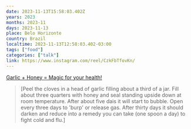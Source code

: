 ```yaml
---
date: 2023-11-13T15:58:03.402Z
years: 2023
months: 2023-11
days: 2023-11-13
place: Belo Horizonte
country: Brazil
localtime: 2023-11-13T12:58:03.402-03:00
tags: ["food"]
categories: ["talk"]
link: https://www.instagram.com/reel/CzkFbTfovKn/
---
```

[Garlic + Honey = Magic for your health!](https://www.instagram.com/reel/CzkFbTfovKn/)

> [Peel the cloves in a head of garlic filling about a third of a jar. Fill about three quarters with honey and seal standing upside down at room temperature. After about five dais it will start to bubble. Open every three days to 'burp' or release gas. After thirty days it should darken and reduce into a remedy you can take (one spoon a day) to fight cold and flu.]
